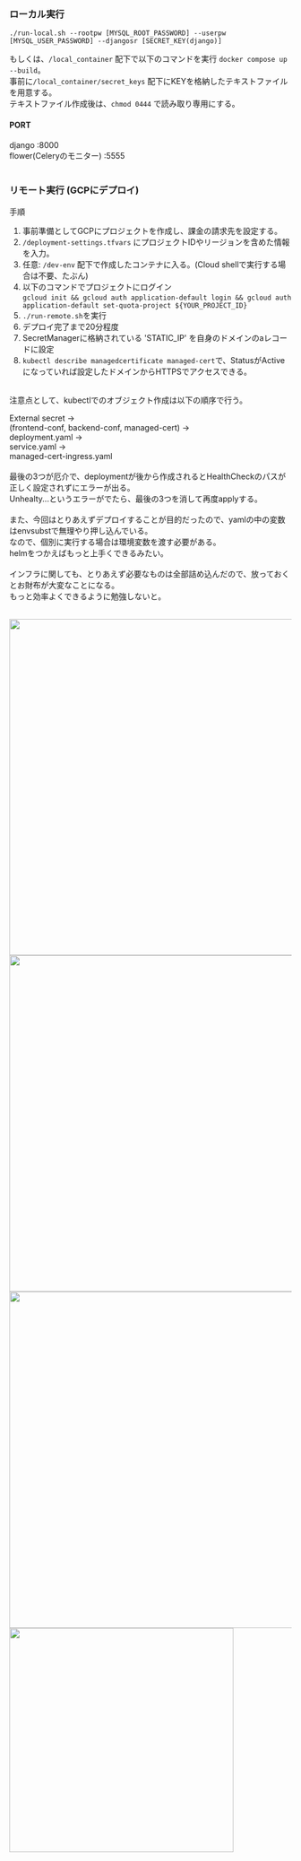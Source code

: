 ### ローカル実行

```
./run-local.sh --rootpw [MYSQL_ROOT_PASSWORD] --userpw [MYSQL_USER_PASSWORD] --djangosr [SECRET_KEY(django)]
```
もしくは、```/local_container``` 配下で以下のコマンドを実行 ```docker compose up --build```。  
事前に```/local_container/secret_keys``` 配下にKEYを格納したテキストファイルを用意する。  
テキストファイル作成後は、```chmod 0444``` で読み取り専用にする。  
#### PORT  
django :8000  
flower(Celeryのモニター) :5555  
<br>
### リモート実行 (GCPにデプロイ)
手順
1. 事前準備としてGCPにプロジェクトを作成し、課金の請求先を設定する。
2. ```/deployment-settings.tfvars``` にプロジェクトIDやリージョンを含めた情報を入力。
3. 任意: ```/dev-env``` 配下で作成したコンテナに入る。(Cloud shellで実行する場合は不要、たぶん)
4. 以下のコマンドでプロジェクトにログイン  
  ```gcloud init && gcloud auth application-default login && gcloud auth application-default set-quota-project ${YOUR_PROJECT_ID}```
5. ```./run-remote.sh```を実行
6. デプロイ完了まで20分程度
7. SecretManagerに格納されている 'STATIC_IP' を自身のドメインのaレコードに設定
8. ```kubectl describe managedcertificate managed-cert```で、StatusがActiveになっていれば設定したドメインからHTTPSでアクセスできる。
<br>
注意点として、kubectlでのオブジェクト作成は以下の順序で行う。

External secret -><br>
(frontend-conf, backend-conf, managed-cert) -><br>
deployment.yaml -><br>
service.yaml -><br>
managed-cert-ingress.yaml<br>   
最後の3つが厄介で、deploymentが後から作成されるとHealthCheckのパスが正しく設定されずにエラーが出る。  
Unhealty...というエラーがでたら、最後の3つを消して再度applyする。  
<br>
また、今回はとりあえずデプロイすることが目的だったので、yamlの中の変数はenvsubstで無理やり押し込んでいる。  
なので、個別に実行する場合は環境変数を渡す必要がある。  
helmをつかえばもっと上手くできるみたい。  
<br>
インフラに関しても、とりあえず必要なものは全部詰め込んだので、放っておくとお財布が大変なことになる。  
もっと効率よくできるように勉強しないと。  
<br>




<img src="https://github.com/Aburaya5123/QrChat/assets/166899082/5a98f5f2-d5f6-4b7f-8465-dfedc96a933e" width=600>  
<br>
<img src="https://github.com/Aburaya5123/QrChat/assets/166899082/bc1a14b0-b23d-43d6-a2c3-dbb9f8362d64" width=600>  
<br>
<img src="https://github.com/Aburaya5123/QrChat/assets/166899082/17dacacc-5e15-4a36-a29f-af984de89b96" width=600>  
<br>
<img src="https://github.com/Aburaya5123/QrChat/assets/166899082/4bb6417e-d881-4a83-8f5c-479eb79fdaca" height=400>  

